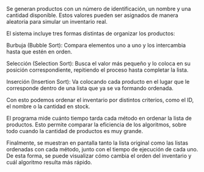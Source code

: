 Se generan productos con un número de identificación, un nombre y una cantidad disponible.
Estos valores pueden ser asignados de manera aleatoria para simular un inventario real.

El sistema incluye tres formas distintas de organizar los productos:

Burbuja (Bubble Sort): Compara elementos uno a uno y los intercambia hasta que estén en orden.

Selección (Selection Sort): Busca el valor más pequeño y lo coloca en su posición correspondiente, repitiendo el proceso hasta completar la lista.

Inserción (Insertion Sort): Va colocando cada producto en el lugar que le corresponde dentro de una lista que ya se va formando ordenada.

Con esto podemos ordenar el inventario por distintos criterios, como el ID, el nombre o la cantidad en stock.

El programa mide cuánto tiempo tarda cada método en ordenar la lista de productos.
Esto permite comparar la eficiencia de los algoritmos, sobre todo cuando la cantidad de productos es muy grande.

Finalmente, se muestran en pantalla tanto la lista original como las listas ordenadas con cada método, junto con el tiempo de ejecución de cada uno. 
De esta forma, se puede visualizar cómo cambia el orden del inventario y cuál algoritmo resulta más rápido.
